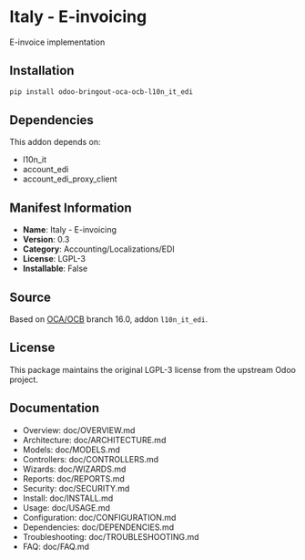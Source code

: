 # Italy - E-invoicing


E-invoice implementation
    

## Installation

```bash
pip install odoo-bringout-oca-ocb-l10n_it_edi
```

## Dependencies

This addon depends on:
- l10n_it
- account_edi
- account_edi_proxy_client

## Manifest Information

- **Name**: Italy - E-invoicing
- **Version**: 0.3
- **Category**: Accounting/Localizations/EDI
- **License**: LGPL-3
- **Installable**: False

## Source

Based on [OCA/OCB](https://github.com/OCA/OCB) branch 16.0, addon `l10n_it_edi`.

## License

This package maintains the original LGPL-3 license from the upstream Odoo project.

## Documentation

- Overview: doc/OVERVIEW.md
- Architecture: doc/ARCHITECTURE.md
- Models: doc/MODELS.md
- Controllers: doc/CONTROLLERS.md
- Wizards: doc/WIZARDS.md
- Reports: doc/REPORTS.md
- Security: doc/SECURITY.md
- Install: doc/INSTALL.md
- Usage: doc/USAGE.md
- Configuration: doc/CONFIGURATION.md
- Dependencies: doc/DEPENDENCIES.md
- Troubleshooting: doc/TROUBLESHOOTING.md
- FAQ: doc/FAQ.md
